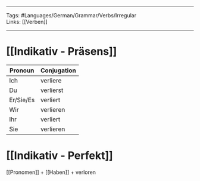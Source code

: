___
Tags: #Languages/German/Grammar/Verbs/Irregular  
Links: [[Verben]]
___
# [[Indikativ - Präsens]]
Pronoun|Conjugation
------------ | ------------
Ich | verliere
Du | verlierst
Er/Sie/Es | verliert
Wir | verlieren
Ihr | verliert
Sie | verlieren


# [[Indikativ - Perfekt]]
[[Pronomen]] + [[Haben]] + verloren